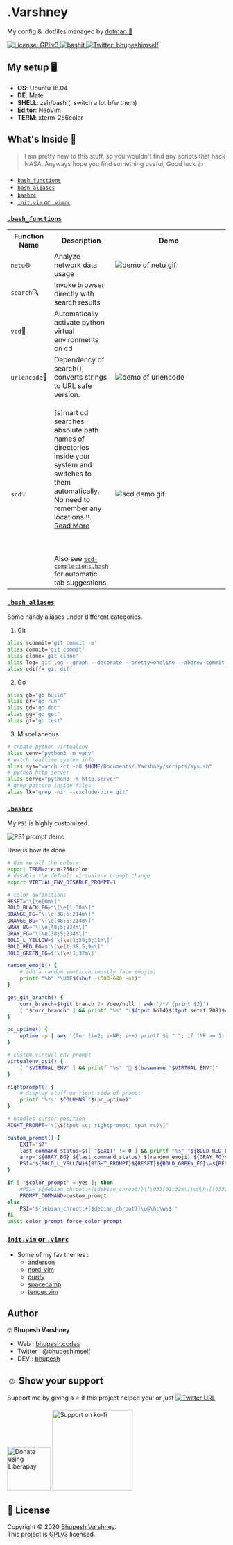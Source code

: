 # .Varshney

My config &amp; .dotfiles managed by [dotman 🖖](https://github.com/Bhupesh-V/dotman)

<a href="https://github.com/Bhupesh-V/.Varshney/blob/master/LICENSE">
	<img alt="License: GPLv3" src="https://img.shields.io/github/license/Bhupesh-V/.Varshney" />
</a>
<a href="https://github.com/ellerbrock/open-source-badges">
	<img alt="bashit" src="https://badges.frapsoft.com/bash/v1/bash.png?v=103">
</a>
<a href="https://twitter.com/bhupeshimself">
	<img alt="Twitter: bhupeshimself" src="https://img.shields.io/twitter/follow/bhupeshimself.svg?style=social" target="_blank" />
</a>


## My setup 🖥

- **OS**: Ubuntu 18.04
- **DE**: Mate
- **SHELL**: zsh/bash (i switch a lot b/w them)
- **Editor**: NeoVim
- **TERM**: xterm-256color


## What's Inside 👀

> I am pretty new to this stuff, so you wouldn't find any scripts that hack NASA. Anyways hope you find something useful, Good luck 👍

- [`bash_functions`](#bash_functions)
- [`bash_aliases`](#bash_aliases)
- [`bashrc`](#bashrc)
- [`init.vim` or `.vimrc`](#initvim-or-vimrc)

### [`.bash_functions`](https://github.com/Bhupesh-V/.Varshney/blob/master/.bash_functions)

<table>
	<tr>
		<th>Function Name</th>
		<th width="25%">Description</th>
		<th width="60%">Demo</th>
	</tr>
	<tr>
		<td><code>netu</code>🌐</td>
		<td>Analyze network data usage</td>
		<td><img title="netu: check network usage stats" alt="demo of netu gif" src="https://user-images.githubusercontent.com/34342551/90170484-c280cd80-ddbd-11ea-9d38-71821250989c.png"></td>
	</tr>
	<tr>
		<td><code>search</code>🔍</td>
		<td>Invoke browser directly with search results</td>
	</tr>
	<tr>
		<td><code>vcd</code></td>
		<td>Automatically activate python virtual environments on cd</td>
	</tr>
	<tr>
		<td><code>urlencode</code>🔗</td>
		<td>Dependency of search(), converts strings to URL safe version.</td>
		<td><img title="urlencode: encode strings to URL safe version" alt="demo of urlencode" src="https://user-images.githubusercontent.com/34342551/90170221-54d4a180-ddbd-11ea-9c76-029a70f5dc37.png"></td>
	</tr>
	<tr>
		<td><code>scd</code>💡</td>
		<td><p>[s]mart cd searches absolute path names of directories inside your system and switches to them automatically. No need to remember any locations !!. 
		<a href="https://bhupesh-v.github.io/creating-a-smart-alternative-to-cd/">Read More</a></p><br><br>
		Also see <a href="https://github.com/Bhupesh-V/.Varshney/blob/master/scd-completions.bash"><samp>scd-completions.bash</samp></a> for automatic tab suggestions.
		</td>
		<td><img title="scd : switch directories from anywhere to anywhere" alt="scd demo gif" src="https://user-images.githubusercontent.com/34342551/90309212-1eee0500-df04-11ea-9695-490103823164.gif"></td>
	</tr>
</table>

### [`.bash_aliases`](https://github.com/Bhupesh-V/.Varshney/blob/master/.bash_aliases)

Some handy aliases under different categories.

1. Git
```bash
alias scommit='git commit -m'
alias commit='git commit'
alias clone='git clone'
alias log='git log --graph --decorate --pretty=oneline --abbrev-commit'
alias gdiff='git diff'
```

2. Go
```bash
alias gb="go build"
alias gr="go run"
alias gd="go doc"
alias gg="go get"
alias gt="go test"
```

3. Miscellaneous
```bash
# create python virtualenv
alias venv="python3 -m venv"
# watch realtime system info
alias sys="watch -ct -n0 $HOME/Documents/.Varshney/scripts/sys.sh"
# python http server
alias serve="python3 -m http.server"
# grep pattern inside files
alias lk="grep -nir --exclude-dir=.git"
```

### [`.bashrc`](https://github.com/Bhupesh-V/.Varshney/blob/master/.bashrc)

My `PS1` is highly customized.

<img align="center" title="My PS1" alt="PS1 prompt demo" src="https://user-images.githubusercontent.com/34342551/90950968-29fce400-e474-11ea-8f11-c375383e4606.png">

Here is how its done

```bash
# Gib me all the colors 
export TERM=xterm-256color
# disable the default virtualenv prompt change
export VIRTUAL_ENV_DISABLE_PROMPT=1

# color definitions
RESET="\[\e[0m\]"
BOLD_BLACK_FG="\[\e[1;30m\]"
ORANGE_FG="\[\e[38;5;214m\]"
ORANGE_BG="\[\e[48;5;214m\]"
GRAY_BG="\[\e[48;5;234m\]"
GRAY_FG="\[\e[38;5;234m\]"
BOLD_L_YELLOW=$'\[\e[1;38;5;11m\]'
BOLD_RED_FG=$'\[\e[1;38;5;9m\]'
BOLD_GREEN_FG=$'\[\e[1;32m\]'

random_emoji() {
	# add a random emoticon (mostly face emojis)
	printf "%b" "\U1F$(shuf -i600-640 -n1)"
}

get_git_branch() {
    curr_branch=$(git branch 2> /dev/null | awk '/*/ {print $2}')
    [ "$curr_branch" ] && printf "%s" "($(tput bold)$(tput setaf 208)$curr_branch$(tput sgr0))"
}

pc_uptime() {
    uptime -p | awk '{for (i=2; i<NF; i++) printf $i " "; if (NF >= 1) print $NF; }'
}

# custom virtual env prompt
virtualenv_ps1() {
    [ "$VIRTUAL_ENV" ] && printf "%s" " $(basename "$VIRTUAL_ENV")"
}

rightprompt() {
    # display stuff on right side of prompt
    printf '%*s' $COLUMNS "$(pc_uptime)"
}

# handles cursor position
RIGHT_PROMPT="\[\$(tput sc; rightprompt; tput rc)\]"

custom_prompt() {
	EXIT="$?"
	last_command_status=$([ "$EXIT" != 0 ] && printf "%s" "${BOLD_RED_FG}✘")
    arrp="${GRAY_BG} ${last_command_status} $(random_emoji) ${GRAY_FG}${ORANGE_BG}${ORANGE_BG}${BOLD_BLACK_FG} \[$(virtualenv_ps1)\] ${RESET}${ORANGE_FG}${RESET}"
    PS1="${BOLD_L_YELLOW}${RIGHT_PROMPT}${RESET}${BOLD_GREEN_FG}\w${RESET} \[$(get_git_branch)\]\n${arrp} "
}

if [ "$color_prompt" = yes ]; then
    #PS1='${debian_chroot:+($debian_chroot)}\[\033[01;32m\]\u@\h\[\033[00m\]:\[\033[01;34m\]\w\[\033[00m\]\$ '
    PROMPT_COMMAND=custom_prompt
else
    PS1='${debian_chroot:+($debian_chroot)}\u@\h:\w\$ '
fi
unset color_prompt force_color_prompt
```


### [`init.vim` or `.vimrc`](https://github.com/Bhupesh-V/.Varshney/blob/master/init.vim)

- Some of my fav themes :
  - [anderson](https://github.com/tlhr/anderson.vim)
  - [nord-vim](https://github.com/arcticicestudio/nord-vim)
  - [purify](https://github.com/kyoz/purify)
  - [spacecamp](https://github.com/jaredgorski/SpaceCamp)
  - [tender.vim](https://github.com/jacoborus/tender.vim)


## Author

🤓 **Bhupesh Varshney**

- Web : [bhupesh.codes](https://bhupesh-v.github.io)
- Twitter : [@bhupeshimself](https://twitter.com/bhupeshimself)
- DEV : [bhupesh](https://dev.to/bhupesh)


## ☺️ Show your support

Support me by giving a ⭐️ if this project helped you! or just [![Twitter URL](https://img.shields.io/twitter/url?style=social&url=https%3A%2F%2Fgithub.com%2FBhupesh-V%2F.Varshney%2F)](https://twitter.com/intent/tweet?url=https://github.com/Bhupesh-V/.Varshney&text=.Varshney%20via%20@bhupeshimself)

<a href="https://liberapay.com/bhupesh/donate">
  <img title="librepay/bhupesh" alt="Donate using Liberapay" src="https://liberapay.com/assets/widgets/donate.svg" width="100">
</a>
<a href="https://ko-fi.com/bhupesh">
  <img title="ko-fi/bhupesh" alt="Support on ko-fi" src="https://user-images.githubusercontent.com/34342551/88784787-12507980-d1ae-11ea-82fe-f55753340168.png" width="185">
</a>


## 📝 License

Copyright © 2020 [Bhupesh Varshney](https://github.com/Bhupesh-V).<br />
This project is [GPLv3](https://github.com/Bhupesh-V/.Varshney/blob/master/LICENSE) licensed.
